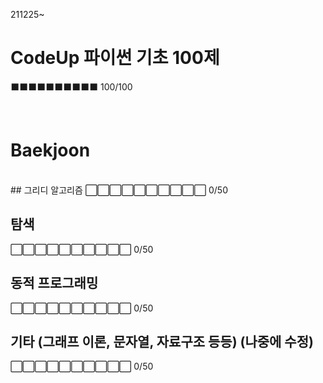 211225~


# CodeUp 파이썬 기초 100제 
⬛⬛⬛⬛⬛⬛⬛⬛⬛⬛ 100/100

<br>

# Baekjoon
<br>
## 그리디 알고리즘
⬜⬜⬜⬜⬜⬜⬜⬜⬜⬜ 0/50


## 탐색
⬜⬜⬜⬜⬜⬜⬜⬜⬜⬜ 0/50


## 동적 프로그래밍
⬜⬜⬜⬜⬜⬜⬜⬜⬜⬜ 0/50


## 기타 (그래프 이론, 문자열, 자료구조 등등) (나중에 수정)
⬜⬜⬜⬜⬜⬜⬜⬜⬜⬜ 0/50

